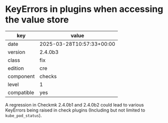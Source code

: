 [//]: # (werk v2)
# KeyErrors in plugins when accessing the value store

key        | value
---------- | ---
date       | 2025-03-28T10:57:33+00:00
version    | 2.4.0b3
class      | fix
edition    | cre
component  | checks
level      | 1
compatible | yes

A regression in Checkmk 2.4.0b1 and 2.4.0b2 could lead to various KeyErrors
being raised in check plugins (Including but not limited to `kube_pod_status`).
